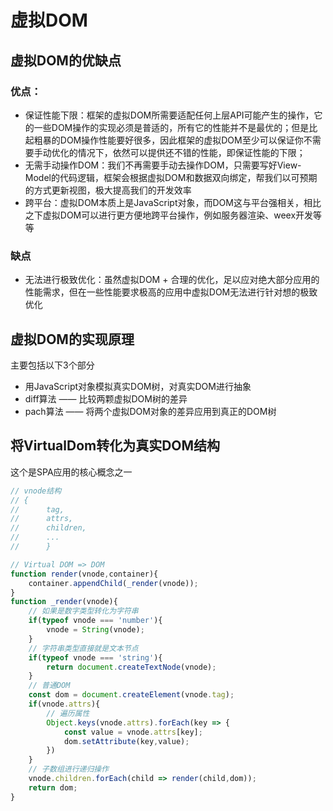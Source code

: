 # 虚拟DOM

## 虚拟DOM的优缺点

### 优点：

* 保证性能下限：框架的虚拟DOM所需要适配任何上层API可能产生的操作，它的一些DOM操作的实现必须是普适的，所有它的性能并不是最优的；但是比起粗暴的DOM操作性能要好很多，因此框架的虚拟DOM至少可以保证你不需要手动优化的情况下，依然可以提供还不错的性能，即保证性能的下限；
* 无需手动操作DOM：我们不再需要手动去操作DOM，只需要写好View-Model的代码逻辑，框架会根据虚拟DOM和数据双向绑定，帮我们以可预期的方式更新视图，极大提高我们的开发效率
* 跨平台：虚拟DOM本质上是JavaScript对象，而DOM这与平台强相关，相比之下虚拟DOM可以进行更方便地跨平台操作，例如服务器渲染、weex开发等等

### 缺点

* 无法进行极致优化：虽然虚拟DOM + 合理的优化，足以应对绝大部分应用的性能需求，但在一些性能要求极高的应用中虚拟DOM无法进行针对想的极致优化

## 虚拟DOM的实现原理

主要包括以下3个部分

* 用JavaScript对象模拟真实DOM树，对真实DOM进行抽象
* diff算法 —— 比较两颗虚拟DOM树的差异
* pach算法 —— 将两个虚拟DOM对象的差异应用到真正的DOM树

## 将VirtualDom转化为真实DOM结构

这个是SPA应用的核心概念之一

```javascript
// vnode结构
// {
//		tag,
//		attrs,
//		children,
//		...
//		}

// Virtual DOM => DOM
function render(vnode,container){
	container.appendChild(_render(vnode));
}
function _render(vnode){
	// 如果是数字类型转化为字符串
	if(typeof vnode === 'number'){
		vnode = String(vnode);
	}
	// 字符串类型直接就是文本节点
	if(typeof vnode === 'string'){
		return document.createTextNode(vnode);
	}
	// 普通DOM
	const dom = document.createElement(vnode.tag);
	if(vnode.attrs){
		// 遍历属性
		Object.keys(vnode.attrs).forEach(key => {
			const value = vnode.attrs[key];
			dom.setAttribute(key,value);
		})
	}
	// 子数组进行递归操作
	vnode.children.forEach(child => render(child,dom));
	return dom;
}
```